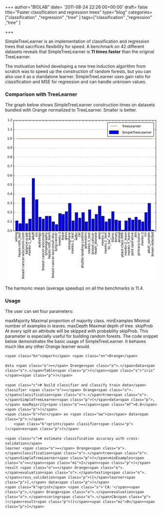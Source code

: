 +++
author="BIOLAB"
date= '2011-08-24 22:26:00+00:00'
draft= false
title="Faster classification and regression trees"
type="blog"
categories=["classification" ,"regression" ,"tree" ]
tags=["classification" ,"regression" ,"tree" ]

+++

SimpleTreeLearner is an implementation of classification and regression trees that sacrifices flexibility for speed. A benchmark on 42 different datasets reveals that SimpleTreeLearner is **11 times faster** than the original TreeLearner.

The motivation behind developing a new tree induction algorithm from scratch was to speed up the construction of random forests, but you can also use it as a standalone learner. SimpleTreeLearner uses gain ratio for classification and MSE for regression and can handle unknown values.


### Comparison with TreeLearner


The graph below shows SimpleTreeLearner construction times on datasets bundled with Orange normalized to TreeLearner. Smaller is better.

![](/images/2011/08/24/simpletree_speed.png__600x641_q95_crop_upscale.png)


The harmonic mean (average speedup) on all the benchmarks is 11.4.


### Usage


The user can set four parameters:



maxMajority
    Maximal proportion of majority class.
minExamples
    Minimal number of examples in leaves.
maxDepth
    Maximal depth of tree.
skipProb
    At every split an attribute will be skipped with probability skipProb. This parameter is especially useful for building random forests.
The code snippet below demonstrates the basic usage of SimpleTreeLearner. It behaves much like any other Orange learner would.




    
    <span class="kn">import</span> <span class="nn">Orange</span>
    
    data <span class="o">=</span> Orange<span class="o">.</span>data<span class="o">.</span>Table<span class="p">(</span><span class="s">"iris"</span><span class="p">)</span>
    
    <span class="c"># build classifier and classify train data</span>
    classifier <span class="o">=</span> Orange<span class="o">.</span>classification<span class="o">.</span>tree<span class="o">.</span>SimpleTreeLearner<span class="p">(</span>data<span class="p">,</span> maxMajority<span class="o">=</span><span class="mf">0.8</span><span class="p">)</span>
    <span class="k">for</span> ex <span class="ow">in</span> data<span class="p">:</span>
        <span class="k">print</span> classifier<span class="p">(</span>ex<span class="p">)</span>
    
    <span class="c"># estimate classification accuracy with cross-validation</span>
    learner <span class="o">=</span> Orange<span class="o">.</span>classification<span class="o">.</span>tree<span class="o">.</span>SimpleTreeLearner<span class="p">(</span>minExamples<span class="o">=</span><span class="mi">2</span><span class="p">)</span>
    result <span class="o">=</span> Orange<span class="o">.</span>evaluation<span class="o">.</span>testing<span class="o">.</span>cross_validation<span class="p">([</span>learner<span class="p">],</span> data<span class="p">)</span>
    <span class="k">print</span> <span class="s">'CA:'</span><span class="p">,</span> Orange<span class="o">.</span>evaluation<span class="o">.</span>scoring<span class="o">.</span>CA<span class="p">(</span>result<span class="p">)[</span><span class="mi">0</span><span class="p">]</span>



